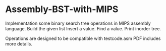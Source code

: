 # Assembly-BST-with-MIPS

Implementation some binary search tree operations in MIPS
assembly language.
Build the given list
Insert a value.
Find a value.
Print inorder tree.

Operations are designed to be compatible with testcode.asm 
PDF includes more details.
